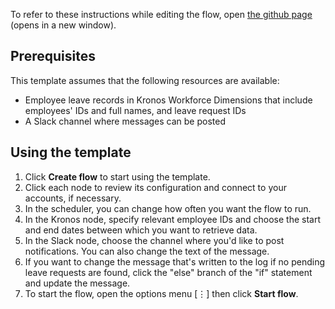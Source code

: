 To refer to these instructions while editing the flow, open [the github page](https://github.com/ot4i/app-connect-templates/blob/master/resources/markdown/Use%20Slack%20to%20notify%20of%20unprocessed%20Kronos%20leave%20requests_instructions.md) (opens in a new window).
## Prerequisites
This template assumes that the following resources are available:
- Employee leave records in Kronos Workforce Dimensions that include employees' IDs and full names, and leave request IDs
- A Slack channel where messages can be posted

## Using the template
1. Click **Create flow** to start using the template.
1. Click each node to review its configuration and connect to your accounts, if necessary.
1. In the scheduler, you can change how often you want the flow to run.
1. In the Kronos node, specify relevant employee IDs and choose the start and end dates between which you want to retrieve data.
1. In the Slack node, choose the channel where you'd like to post notifications.  You can also change the text of the message.
1. If you want to change the message that's written to the log if no pending leave requests are found, click the "else" branch of the "if" statement and update the message.
1. To start the flow, open the options menu [&#8942;] then click **Start flow**.
